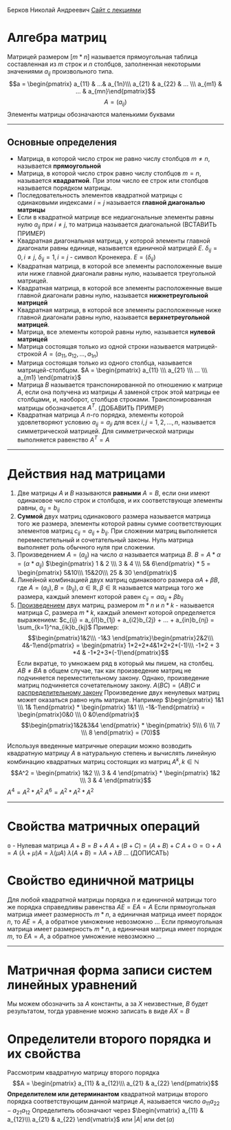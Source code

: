 Берков Николай Андреевич
[Сайт с лекциями]()
# Алгебра матриц
Матрицей размером $[m * n]$ называется прямоугольная таблица составленная из $m$ строк и $n$ столбцов, заполненная некоторыми значениями $a_{ij}$ произвольного типа.
$$a = \begin{pmatrix} a_{11} & ...& a_{1n}\\\ a_{21} & a_{22} & ... \\\ a_{m1} & ... & a_{mn}\end{pmatrix}$$
$$A = (a_{ij})$$
Элементы матрицы обозначаются маленькими буквами

--------
## Основные определения
 - Матрица, в которой число строк не равно числу столбцов $m \ne n$, называется **прямоугольной**
 - Матрица, в которой число строк равно числу столбцов $m = n$, называется **квадратной**. При этом число ее строк или столбцов называется порядком матрицы.
 - Последовательность элементов квадратной матрицы с одинаковыми индексами $i = j$ называется **главной диагональю матрицы**
 - Если в квадратной матрице все недиагональные элементы равны нулю $a_{ij}$ при $i \ne j$, то матрица называется диагональной (ВСТАВИТЬ ПРИМЕР)
 - Квадратная диагональная матрица, у которой элементы главной диагонали равны единице, называется единичной матрицей $E$. $\delta_{ij}  = 0, i\ne j$, $\delta_{ij} = 1, i = j$ - символ Кронекера. $E = (\delta_{ij})$
 - Квадратная матрица, в которой все элементы расположенные выше или ниже главной диагонали равны нулю, называется треугольной матрицей.
 - Квадратная матрица, в которой все элементы расположенные выше главной диагонали равны нулю, называется **нижнетреугольной матрицей**
 - Квадратная матрица, в которой все элементы расположенные ниже главной диагонали равны нулю, называется **верхнетреугольной матрицей**.
 - Матрица, все элементы которой равны нулю, называется **нулевой матрицей**
 - Матрица состоящая только из одной строки называется матрицей-строкой $A = (a_{11}, a_{12}, ..., a_{1n})$
 - Матрица состоящая только из одного столбца, называется матрицей-столбцом. $A = \begin{pmatrix} a_{11} \\\ a_{21} \\\ ... \\\ a_{m1} \end{pmatrix}$
 - Матрица $B$ называется транспонированной по отношению к матрице $A$, если она получена из матрицы $A$ заменой строк этой матрицы ее столбцами, и, наоборот, столбцов строками. Транспонированная матрицы обозначается $A^T$. (ДОБАВИТЬ ПРИМЕР)
 - Квадратная матрица $A$ $n$-го порядка, элементы которой удовлетворяют условию $a_{ij} = a_{ji}$ для всех $i, j = 1, 2, ..., n$, называется симметрической матрицей. Для симметрической матрицы выполняется равенство $A^T = A$
 ---
 
 # Действия над матрицами
 1) Две матрицы $A$ и $B$ называются **равными** $A=B$, если они имеют одинаковое число строк и столбцов, и их соответствующе элементы равны, $a_{ij} = b_{ij}$
 2) **Суммой** двух матриц одинакового размера называется матрица того же размера, элементы которой равны сумме соответствующих элементов матриц $c_{ij} = a_{ij} + b_{ij}$. При сложении матриц выполняется переместительный и сочетательный законы. Нуль матрица выполняет роль обычного нуля при сложении.
 3) Произведением $A = (a_{ij})$ на число $\alpha$ называется матрица $B$.
    $B = A * \alpha = (\alpha * a_{ij})$
    $\begin{pmatrix} 1 & 2 \\\ 3 & 4 \\\ 5& 6\end{pmatrix} * 5 = \begin{pmatrix} 5&10\\\ 15&20\\\ 25 & 30 \end{pmatrix}$
4) Линейной комбинацией двух матриц одинакового размера $\alpha A + \beta B$, где $A = (a_{ij}), B= (b_{ij}), \alpha \in \mathbb{R}, \beta \in \mathbb{R}$ называется матрица того же размера, каждый элемент которой равен $c_{ij} = \alpha a_{ij} + \beta b_{ij}$
5) [Произведением](http://ru.solverbook.com/spravochnik/matricy/umnozhenie-matric/) двух матриц, размером $m * n$ и $n * k$ - называется матрица $C$, размера $m * k$, каждый элемент которой определяется выражением: $c_{ij} = a_{i1}b_{1j} + a_{i2}b_{2j} + ... + a_{in}b_{nj} = \sum_{k=1}^na_{ik}b_{kj}$
   Пример: $$\begin{pmatrix}1&2\\\ -1&3 \end{pmatrix}\begin{pmatrix}2&2\\\ 4&-1\end{pmatrix} = \begin{pmatrix} 1*2+2*4&1*2+2*(-1)\\\ -1*2 + 3 *4 & -1*2+3*(-1)\end{pmatrix}$$
   Если вкратце, то умножаем ряд в который мы пишем, на столбец.
   $AB \ne BA$ в общем случае, так как произведение матриц не подчиняется переместительному закону.
   Однако, произведение матриц подчиняется сочетательному закону. $A(BC) = (AB)C$ и [распределительному закону](https://dic.academic.ru/dic.nsf/ntes/3968/%D0%A0%D0%90%D0%A1%D0%9F%D0%A0%D0%95%D0%94%D0%95%D0%9B%D0%98%D0%A2%D0%95%D0%9B%D0%AC%D0%9D%D0%AB%D0%99)
Произведение двух ненулевых матриц может оказаться равно нуль матрице. Например $\begin{pmatrix} 1&1 \\\ 1& 1\end{pmatrix} *  \begin{pmatrix} 1&1 \\\ -1&-1\end{pmatrix} = \begin{pmatrix}0&0 \\\ 0 &0\end{pmatrix}$
$$\begin{pmatrix}1&2&3&4 \end{pmatrix} * \begin{pmatrix} 5\\\ 6 \\\ 7 \\\ 8 \end{pmatrix} = (70)$$

Используя введенные матричные операции можно возводить квадратную матрицу $A$ в натуральную степень и вычислять линейную комбинацию квадратных матриц состоящих из матриц $A^k, k \in \mathbb{N}$
$$A^2 = \begin{pmatrix} 1&2 \\\ 3 & 4 \end{pmatrix} * \begin{pmatrix} 1&2 \\\ 3 & 4 \end{pmatrix}$$
$A^4 = A^2 * A^2$
$A^6 = A^2 * A^2* A^2$

----
# Свойства матричных операций
$\mathbb{o}$ - Нулевая матрица
$A + B = B + A$
$A + (B + C) = (A + B) + C$
$A + \mathbb{O} = \mathbb{O} + A = A$
$(\lambda + \mu)A = \lambda(\mu A)$
$\lambda(A+B) = \lambda A + \lambda B$
... (ДОПИСАТЬ)

# Свойство единичной матрицы
Для любой квадратной матрицы порядка $n$ и единичной матрицы того же порядка справедливы равенства $AE= EA = A$
Если прямоугольная матрица имеет размерность $m *n$, а единичная матрица имеет порядок $n$, то $AE = A$, а обратное умножение невозможно
...
Если прямоугольная матрица имеет размерность $m * n$, а единичная матрица имеет порядок $m$, то $EA = A$, а обратное умножение невозможно
...

---
# Матричная форма записи систем линейных уравнений
Мы можем обозначить за $A$ константы, а за $X$ неизвестные, $B$ будет результатом, тогда уравнение можно записать в виде
$AX = B$

# Определители второго порядка и их свойства
Рассмотрим квадратную матрицу второго порядка
$$A = \begin{pmatrix} a_{11} & a_{12}\\\ a_{21} & a_{22} \end{pmatrix}$$
**Определителем или детерминантом** квадратной матрицы второго порядка соответствующим данной матрице $A$, называется число $a_{11}a_{22} - a_{21}a_{12}$
Определитель обозначают через $\begin{vmatrix} a_{11} & a_{12}\\\ a_{21} & a_{22} \end{vmatrix}$ или 
$|A|$ или $\det(a)$
